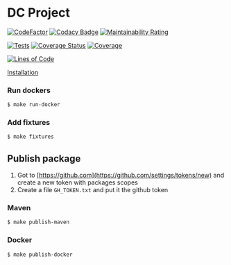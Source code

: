 # DC Project

[![CodeFactor](https://www.codefactor.io/repository/github/flecomte/dc-project/badge?s=869dc426625a253a07bea95f9380e23fdb048b94)](https://www.codefactor.io/repository/github/flecomte/dc-project)
[![Codacy Badge](https://app.codacy.com/project/badge/Grade/0ec4fe63370148ca956974f90f8d55be)](https://www.codacy.com/gh/flecomte/dc-project/dashboard?utm_source=github.com&amp;utm_medium=referral&amp;utm_content=flecomte/dc-project&amp;utm_campaign=Badge_Grade)
[![Maintainability Rating](https://sonarcloud.io/api/project_badges/measure?project=dc-project&metric=sqale_rating)](https://sonarcloud.io/dashboard?id=dc-project)

[![Tests](https://github.com/flecomte/dc-project/actions/workflows/tests.yml/badge.svg)](https://github.com/flecomte/dc-project/actions/workflows/tests.yml)
[![Coverage Status](https://coveralls.io/repos/github/flecomte/dc-project/badge.svg?branch=master)](https://coveralls.io/github/flecomte/dc-project?branch=master)
[![Coverage](https://sonarcloud.io/api/project_badges/measure?project=dc-project&metric=coverage)](https://sonarcloud.io/dashboard?id=dc-project)

[![Lines of Code](https://sonarcloud.io/api/project_badges/measure?project=dc-project&metric=ncloc)](https://sonarcloud.io/dashboard?id=dc-project)

[Installation](./doc/installation/Installation.md)

### Run dockers
```bash
$ make run-docker
```

### Add fixtures
```bash
$ make fixtures
```

## Publish package
1. Got to [https://github.com](https://github.com/settings/tokens/new) and create a new token with packages scopes
2. Create a file `GH_TOKEN.txt` and put it the github token

### Maven
```bash
$ make publish-maven
```
### Docker

```bash
$ make publish-docker
```